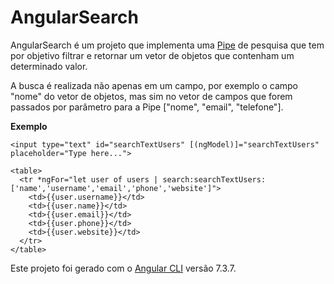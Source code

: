 # AngularSearch

AngularSearch é um projeto que implementa uma [Pipe](https://github.com/paulotokarskiglinski/angularSearch/blob/master/src/app/pipes/search.pipe.ts) de pesquisa que tem por objetivo filtrar e retornar um vetor de objetos que contenham um determinado valor.

A busca é realizada não apenas em um campo, por exemplo o campo "nome" do vetor de objetos, mas sim no vetor de campos que forem passados por parâmetro para a Pipe ["nome", "email", "telefone"].

**Exemplo**
``` angular2html
<input type="text" id="searchTextUsers" [(ngModel)]="searchTextUsers" placeholder="Type here...">

<table>
  <tr *ngFor="let user of users | search:searchTextUsers:['name','username','email','phone','website']">
    <td>{{user.username}}</td>
    <td>{{user.name}}</td>
    <td>{{user.email}}</td>
    <td>{{user.phone}}</td>
    <td>{{user.website}}</td>
  </tr>
</table>
```

Este projeto foi gerado com o [Angular CLI](https://github.com/angular/angular-cli) versão 7.3.7.
